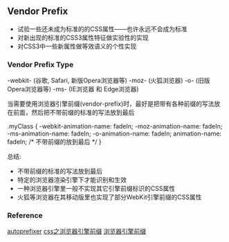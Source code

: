## Vendor Prefix

* 试验一些还未成为标准的的CSS属性——也许永远不会成为标准
* 对新出现的标准的CSS3属性特征做实验性的实现
* 对CSS3中一些新属性做等效语义的个性实现

### Vendor Prefix Type

-webkit- (谷歌, Safari, 新版Opera浏览器等)
-moz- (火狐浏览器)
-o- (旧版Opera浏览器等)
-ms- (IE浏览器 和 Edge浏览器)

当需要使用浏览器引擎前缀(vendor-prefix)时，最好是把带有各种前缀的写法放在前面，然后把不带前缀的标准的写法放到最后

.myClass {
	-webkit-animation-name: fadeIn;
	-moz-animation-name: fadeIn;
	-ms-animation-name: fadeIn;
	-o-animation-name: fadeIn;
	animation-name: fadeIn;  /* 不带前缀的放到最后 */
}

总结:
* 不带前缀的标准的写法放到最后
* 特定的浏览器渲染引擎下才能识别和生效
* 一种浏览器引擎里一般不实现其它引擎前缀标识的CSS属性
* 火狐等浏览器在其移动版里也实现了部分WebKit引擎前缀的CSS属性

### Reference
[autoprefixer](https://github.com/postcss/autoprefixer)
[css之浏览器引擎前缀](http://www.cnblogs.com/sunxiaorui/p/4466847.html)
[浏览器引擎前缀](https://developer.mozilla.org/zh-CN/docs/Glossary/Vendor_Prefix)
